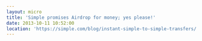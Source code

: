 ```yaml
---
layout: micro
title: 'Simple promises Airdrop for money; yes please!'
date: 2013-10-11 10:52:00
location: 'https://simple.com/blog/instant-simple-to-simple-transfers/'
---
```


